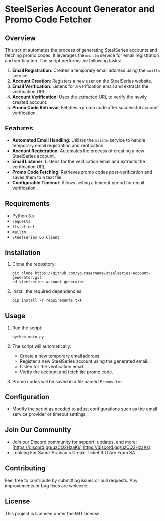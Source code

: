 # SteelSeries Account Generator and Promo Code Fetcher

## Overview
This script automates the process of generating SteelSeries accounts and fetching promo codes. It leverages the `mailtm` service for email registration and verification. The script performs the following tasks:

1. **Email Registration**: Creates a temporary email address using the `mailtm` service.
2. **Account Creation**: Registers a new user on the SteelSeries website.
3. **Email Verification**: Listens for a verification email and extracts the verification URL.
4. **Account Verification**: Uses the extracted URL to verify the newly created account.
5. **Promo Code Retrieval**: Fetches a promo code after successful account verification.

## Features
- **Automated Email Handling**: Utilizes the `mailtm` service to handle temporary email registration and verification.
- **Account Registration**: Automates the process of creating a new SteelSeries account.
- **Email Listener**: Listens for the verification email and extracts the verification URL.
- **Promo Code Fetching**: Retrieves promo codes post-verification and saves them to a text file.
- **Configurable Timeout**: Allows setting a timeout period for email verification.

## Requirements
- Python 3.x
- `requests`
- `tls_client`
- `mailtm`
- `Steelseries GG Client`

## Installation
1. Clone the repository:
   ```
   git clone https://github.com/yourusername/steelseries-account-generator.git
   cd steelseries-account-generator
   ```

2. Install the required dependencies:
   ```
   pip install -r requirements.txt
   ```

## Usage
1. Run the script:
   ```
   python main.py
   ```

2. The script will automatically:
   - Create a new temporary email address.
   - Register a new SteelSeries account using the generated email.
   - Listen for the verification email.
   - Verify the account and fetch the promo code.

3. Promo codes will be saved in a file named `Promos.txt`.

## Configuration
- Modify the script as needed to adjust configurations such as the email service provider or timeout settings.

## Join Our Community
- Join our Discord community for support, updates, and more: [https://discord.gg/uzCQ2HzaKs](https://discord.gg/uzCQ2HzaKs)
- Looking For Saudi-Arabian's Create Ticket If U Are From SA

## Contributing
Feel free to contribute by submitting issues or pull requests. Any improvements or bug fixes are welcome.

## License
This project is licensed under the MIT License.

